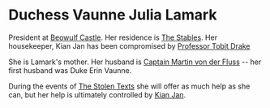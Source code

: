 # Duchess Vaunne Julia Lamark 

President at [Beowulf Castle](/l/beowulf_castle.md). Her residence is [The Stables](/l/the_stables.md). Her housekeeper, Kian Jan has been compromised by [Professor Tobit Drake](/p/tobit_drake.md)

She is Lamark's mother. Her husband is [Captain Martin von der Fluss](/p/von_der_fluss.md) -- her first husband was Duke Erin Vaunne.

During the events of [The Stolen Texts](/t/the_stolen_texts.md) she will offer as much help as she can, but her help is ultimately controlled by [Kian Jan](/p/kian_jan.md).